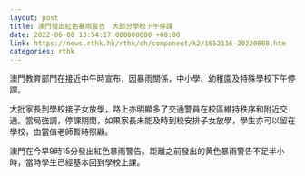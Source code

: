 ```yaml
---
layout: post
title: 澳門發出紅色暴雨警告　大部分學校下午停課
date: 2022-06-08 13:54:17.000000000 +08:00
link: https://news.rthk.hk/rthk/ch/component/k2/1652116-20220608.htm
categories: rthk
---
```


澳門教育部門在接近中午時宣布，因暴雨關係，中小學、幼稚園及特殊學校下午停課。

大批家長到學校接子女放學，路上亦明顯多了交通警員在校區維持秩序和附近交通。當局強調，停課期間，如果家長未能及時到校安排子女放學，學生亦可以留在學校，由當值老師暫時照顧。

澳門在今早9時15分發出紅色暴雨警告。距離之前發出的黄色暴雨警告不足半小時，當時學生已經基本回到學校上課。
